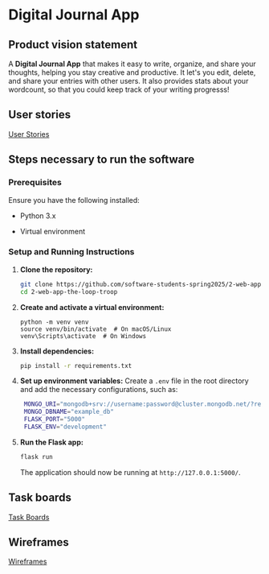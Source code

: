 # Digital Journal App

## Product vision statement

A **Digital Journal App** that makes it easy to write, organize, and share your thoughts, helping you stay creative and productive. It let's you edit, delete, and share your entries with other users. It also provides stats about your wordcount, so that you could keep track of your writing progresss!

## User stories

[User Stories](https://github.com/software-students-spring2025/2-web-app-the-loop-troop/issues?q=is%3Aissue%20state%3Aclosed)  

## Steps necessary to run the software

### Prerequisites

Ensure you have the following installed:

- Python 3.x

- Virtual environment

### Setup and Running Instructions

1. **Clone the repository:**

   ```sh
   git clone https://github.com/software-students-spring2025/2-web-app-the-loop-troop.git
   cd 2-web-app-the-loop-troop
   ```

2. **Create and activate a virtual environment:**

   ```shell
   python -m venv venv
   source venv/bin/activate  # On macOS/Linux
   venv\Scripts\activate  # On Windows
   ```

3. **Install dependencies:**

   ```sh
   pip install -r requirements.txt
   ```

4. **Set up environment variables:**
   Create a `.env` file in the root directory and add the necessary configurations, such as:

   ```sh
    MONGO_URI="mongodb+srv://username:password@cluster.mongodb.net/?retryWrites=true&w=majority"
    MONGO_DBNAME="example_db"
    FLASK_PORT="5000"
    FLASK_ENV="development" 
   ```

5. **Run the Flask app:**

   ```sh
   flask run
   ```

   The application should now be running at `http://127.0.0.1:5000/`.

## Task boards

[Task Boards](https://github.com/orgs/software-students-spring2025/projects/81)  

## Wireframes

[Wireframes](https://www.figma.com/design/GIYJwpE0LwiLDQ80Oo4iev/The-Loop-Troop?node-id=0-1&t=pa8Ij5MgOJJbVu81-1)  
